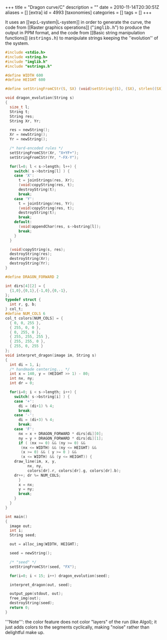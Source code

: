 +++
title = "Dragon curve/C"
description = ""
date = 2010-11-14T20:30:51Z
aliases = []
[extra]
id = 4993
[taxonomies]
categories = []
tags = []
+++

It uses an [[wp:L-system|L-system]] in order to generate the curve, the code from [[Raster graphics operations]] ("<tt>imglib.h</tt>") to produce the output in PPM format, and the code from [[Basic string manipulation functions]] (<tt>estrings.h</tt>) to manipulate strings keeping the ''evolution'' of the system.


```c
#include <stdio.h>
#include <string.h>
#include "imglib.h"
#include "estrings.h"

#define WIDTH 600
#define HEIGHT 600

#define setStringFromCStr(S, SX) (void)setString((S), (SX), strlen((SX)))

void dragon_evolution(String s)
{
  size_t l;
  String t;
  String res;
  String Xr, Yr;

  res = newString();
  Xr = newString();
  Yr = newString();

  /* hard-encoded rules */
  setStringFromCStr(Xr, "X+YF+");
  setStringFromCStr(Yr, "-FX-Y");

  for(l=0; l < s->length; l++) {
    switch( s->bstring[l] ) {
    case 'X':
      t = joinStrings(res, Xr);
      (void)copyString(res, t);
      destroyString(t);
      break;
    case 'Y':
      t = joinStrings(res, Yr);
      (void)copyString(res, t);
      destroyString(t);
      break;
    default:
      (void)appendChar(res, s->bstring[l]);
      break;
    }
  }

  (void)copyString(s, res);
  destroyString(res);
  destroyString(Xr);
  destroyString(Yr);
}

#define DRAGON_FORWARD 2

int dirs[4][2] = {
  {1,0},{0,1},{-1,0},{0,-1},
};
typedef struct {
  int r, g, b;
} col_t;
#define NUM_COLS 6
col_t colors[NUM_COLS] = {
  { 0, 0, 255 },
  { 255, 0, 0 },
  { 0, 255, 0 },
  { 255, 255, 255 },
  { 255, 255, 0 },
  { 255, 0, 255 }
};
void interpret_dragon(image im, String s)
{
  int di = 1, i;
  /* handmade centering... */
  int x = 140, y = (HEIGHT >> 1) - 80;
  int nx, ny;
  int dr = 0;

  for(i=0; i < s->length; i++) {
    switch( s->bstring[i] ) {
    case '+':
      di = (di+1) % 4;
      break;
    case '-':
      di = (di+3) % 4;
      break;
    case 'F':
      nx = x + DRAGON_FORWARD * dirs[di][0];
      ny = y + DRAGON_FORWARD * dirs[di][1];
      if ( (nx >= 0) && (ny >= 0) &&
	   (nx <= WIDTH) && (ny <= HEIGHT) &&
	   (x >= 0) && ( y >= 0 ) &&
	   (x <= WIDTH) && (y <= HEIGHT)) {
	draw_line(im, x, y,
		  nx, ny,
		  colors[dr].r, colors[dr].g, colors[dr].b);
	dr++; dr %= NUM_COLS;
      }
      x = nx;
      y = ny;
      break;
    }
  }
}

int main()
{
  image out;
  int i;
  String seed;

  out = alloc_img(WIDTH, HEIGHT);

  seed = newString();

  /* "seed" */
  setStringFromCStr(seed, "FX");

  for(i=0; i < 15; i++) dragon_evolution(seed);

  interpret_dragon(out, seed);

  output_ppm(stdout, out);
  free_img(out);
  destroyString(seed);
  return 0;
}
```


'''Note''': the color feature does not color "layers" of the run (like Algol); it just adds colors to the segments cyclically, making "noise" rather than delightful make up.

